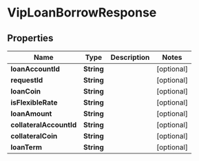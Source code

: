 

# VipLoanBorrowResponse


## Properties

| Name | Type | Description | Notes |
|------------ | ------------- | ------------- | -------------|
|**loanAccountId** | **String** |  |  [optional] |
|**requestId** | **String** |  |  [optional] |
|**loanCoin** | **String** |  |  [optional] |
|**isFlexibleRate** | **String** |  |  [optional] |
|**loanAmount** | **String** |  |  [optional] |
|**collateralAccountId** | **String** |  |  [optional] |
|**collateralCoin** | **String** |  |  [optional] |
|**loanTerm** | **String** |  |  [optional] |



